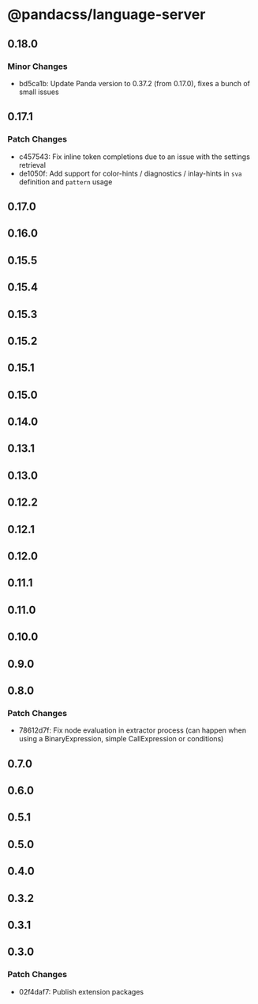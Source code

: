 # @pandacss/language-server

## 0.18.0

### Minor Changes

- bd5ca1b: Update Panda version to 0.37.2 (from 0.17.0), fixes a bunch of small issues

## 0.17.1

### Patch Changes

- c457543: Fix inline token completions due to an issue with the settings retrieval
- de1050f: Add support for color-hints / diagnostics / inlay-hints in `sva` definition and `pattern` usage

## 0.17.0

## 0.16.0

## 0.15.5

## 0.15.4

## 0.15.3

## 0.15.2

## 0.15.1

## 0.15.0

## 0.14.0

## 0.13.1

## 0.13.0

## 0.12.2

## 0.12.1

## 0.12.0

## 0.11.1

## 0.11.0

## 0.10.0

## 0.9.0

## 0.8.0

### Patch Changes

- 78612d7f: Fix node evaluation in extractor process (can happen when using a BinaryExpression, simple CallExpression or
  conditions)

## 0.7.0

## 0.6.0

## 0.5.1

## 0.5.0

## 0.4.0

## 0.3.2

## 0.3.1

## 0.3.0

### Patch Changes

- 02f4daf7: Publish extension packages
